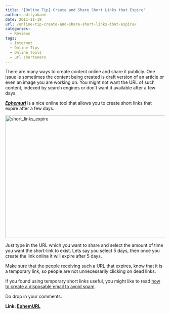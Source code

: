 ```yaml
---
title: '[Online Tip] Create and Share Short Links that Expire'
author: adityakane
date: 2011-11-18
url: /online-tip-create-and-share-short-links-that-expire/
categories:
  - Reviews
tags:
  - Internet
  - Online Tips
  - Online Tools
  - url shorteners
---
```

There are many ways to create content online and share it publicly. One issue is sometimes the content being created is draft version of an article or even an image you are working on. You might not want the URL of such content, indexed by search engines or don&#8217;t want it available after a few days.

***<a href="http://ephemurl.com/" onclick="_gaq.push(['_trackEvent', 'outbound-article', 'http://ephemurl.com/', 'Ephemurl']);" >Ephemurl</a>*** is a nice online tool that allows you to create short links that expire after a few days.

[<img style="background-image: none; padding-left: 0px; padding-right: 0px; display: inline; padding-top: 0px; border: 0px;" title="short_links_expire" src="http://cdn.devilsworkshop.org/files/2011/11/short_links_expire_thumb.png" alt="short_links_expire" width="570" height="386" border="0" />][1]

Just type in the URL which you want to share and select the amount of time you want the short-link to exist. Lets say you select 5 days, then once you create the link online it will expire after 5 days.

Make sure that the people receiving such a URL that expires, know that it is a temporary link, so people are not unnecessarily clicking on dead links.

If you found using temporary short links useful, you might like to read [how to create a disposable email to avoid spam][2].

Do drop in your comments.

**Link: <a href="http://ephemurl.com/" onclick="_gaq.push(['_trackEvent', 'outbound-article', 'http://ephemurl.com/', 'EphemURL']);" >EphemURL</a>**

 [1]: http://cdn.devilsworkshop.org/files/2011/11/short_links_expire.png
 [2]: http://devilsworkshop.org/online-tip-avoid-spam-disposable-email/
